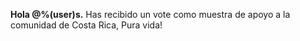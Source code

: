 **Hola @%(user)s.**
Has recibido un vote como muestra de apoyo a la comunidad de Costa Rica, Pura vida!